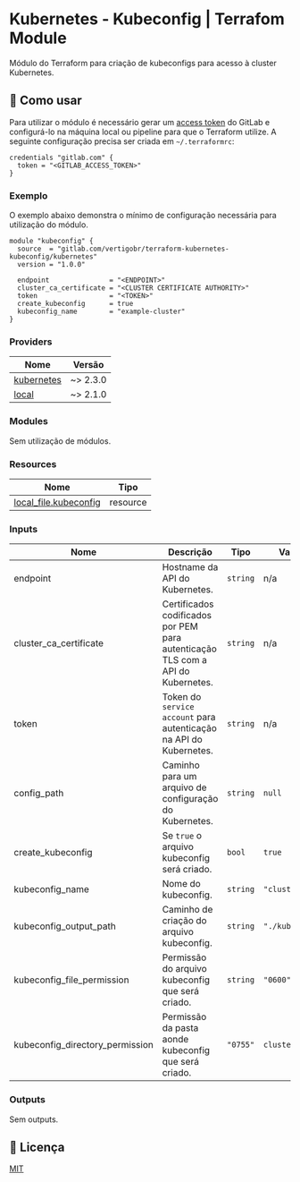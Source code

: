 # Kubernetes - Kubeconfig | Terrafom Module

Módulo do Terraform para criação de kubeconfigs para acesso à cluster Kubernetes.

## :rocket: Como usar

Para utilizar o módulo é necessário gerar um [access token](https://docs.gitlab.com/ee/user/profile/personal_access_tokens.html) do GitLab e configurá-lo na máquina local ou pipeline para que o Terraform utilize. A seguinte configuração precisa ser criada em `~/.terraformrc`:

```hcl
credentials "gitlab.com" {
  token = "<GITLAB_ACCESS_TOKEN>"
}
```

### Exemplo

O exemplo abaixo demonstra o mínimo de configuração necessária para utilização do módulo.

```hcl
module "kubeconfig" {
  source  = "gitlab.com/vertigobr/terraform-kubernetes-kubeconfig/kubernetes"
  version = "1.0.0"

  endpoint               = "<ENDPOINT>"
  cluster_ca_certificate = "<CLUSTER CERTIFICATE AUTHORITY>"
  token                  = "<TOKEN>"
  create_kubeconfig      = true
  kubeconfig_name        = "example-cluster"
}
```

### Providers
 
| Nome | Versão |
|------|--------|
| [kubernetes](https://registry.terraform.io/providers/hashicorp/kubernetes/2.3.0) | ~> 2.3.0 |
| [local](https://registry.terraform.io/providers/hashicorp/local/2.1.0) | ~> 2.1.0 |

### Modules

Sem utilização de módulos.

### Resources

| Nome | Tipo |
|------|------|
| [local_file.kubeconfig](https://registry.terraform.io/providers/hashicorp/local/latest/docs/resources/file) | resource |

### Inputs

| Nome | Descrição | Tipo | Valor padrão | Obrigatório |
|------|-----------|------|--------------|-------------|
| endpoint | Hostname da API do Kubernetes. | `string` | n/a | **Sim** |
| cluster_ca_certificate | Certificados codificados por PEM para autenticação TLS com a API do Kubernetes. | `string` | n/a | **Sim** |
| token | Token do `service account` para autenticação na API do Kubernetes. | `string` | n/a | **Sim** |
| config_path | Caminho para um arquivo de configuração do Kubernetes. | `string` | `null` | Não |
| create_kubeconfig | Se `true` o arquivo kubeconfig será criado. | `bool` | `true` | Não |
| kubeconfig_name | Nome do kubeconfig. | `string` | `"cluster"` | Não |
| kubeconfig_output_path | Caminho de criação do arquivo kubeconfig. | `string` | `"./kube/kubeconfig"` | Não |
| kubeconfig_file_permission | Permissão do arquivo kubeconfig que será criado. | `string` | `"0600"` | Não |
| kubeconfig_directory_permission | Permissão da pasta aonde kubeconfig que será criado. | `"0755"` | `cluster` | Não |

### Outputs

Sem outputs.

## :memo: Licença

[MIT](LICENSE)
